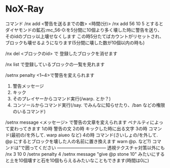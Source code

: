 # NoX-Ray

コマンド
/nx add <id> <警告を送るまでの数> <時間(分)>
/nx add 56 10 5 とすると
ダイヤモンドの鉱石:mc_56-0:を5分間に10個より多く壊した時に警告を送り、そのidのブロッ以上壊せなくします 
この時5分たてばカウントがリセットされ、ブロックも壊せるようになります(5分間に壊した数が10個以内の時も)

/nx del <ブロックのid> で 登録したブロックを消せます

/nx list で登録しているブロックの一覧を見れます

/setnx penalty <1~4>で警告を変えられます
1. 警告メッセージ
2. キック
3. そのプレイヤーからコマンド実行(/warp. とか？)
4. コンソールからコマンド実行(/say. でみんなに知らせたり、/ban などの権限のいるコマンド)

/setnx message <メッセージ> で警告の文章を変えられます
ペナルティによって変わってきます
1の時 警告の文
2の時 キックした時に出る文字
3の時 コマンド(最初の/を外して. warp aiueo など)
4の時 コマンド(さいしょの/を外して. @p にするとブロックを壊した人の名前に置き換えます warn @p. など?)
コマンドは"で囲ってください
———————————
透視テクスチャ対策以外にも
/nx 3 10 0
/setnx penalty 4
/setnx message "give @p stone 10"
みたいにすると土を10個壊すと石を10個もらえるみたいなこともできます(時間は0に)
